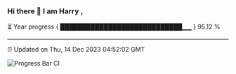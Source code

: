 ### Hi there 👋 I am Harry , 

⏳ Year progress { ████████████████████████████▁▁ } 95.12 %

---

⏰ Updated on Thu, 14 Dec 2023 04:52:02 GMT

![Progress Bar CI](https://github.com/duykhang68/duykhang68/workflows/Progress%20Bar%20CI/badge.svg)
